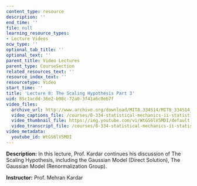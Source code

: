 ```yaml
---
content_type: resource
description: ''
end_time: ''
file: null
learning_resource_types:
- Lecture Videos
ocw_type: ''
optional_tab_title: ''
optional_text: ''
parent_title: Video Lectures
parent_type: CourseSection
related_resources_text: ''
resource_index_text: ''
resourcetype: Video
start_time: ''
title: 'Lecture 8: The Scaling Hypothesis Part 3'
uid: 85c1acdd-36e2-b98c-72a0-3f41a6c0eb7f
video_files:
  archive_url: http://www.archive.org/download/MIT8.334S14/MIT8_334S14_lec08_300k.mp4
  video_captions_file: /courses/8-334-statistical-mechanics-ii-statistical-physics-of-fields-spring-2014/d56e4b8c2b0c512b9a1475aec8867f67_WtGS6lV5MDI.vtt
  video_thumbnail_file: https://img.youtube.com/vi/WtGS6lV5MDI/default.jpg
  video_transcript_file: /courses/8-334-statistical-mechanics-ii-statistical-physics-of-fields-spring-2014/a6ee9238b2e8ef42d78161d80e3a66f6_WtGS6lV5MDI.pdf
video_metadata:
  youtube_id: WtGS6lV5MDI
---
```


**Description:** In this lecture, Prof. Kardar continues his discussion of The Scaling Hypothesis, including the Gaussian Model (Direct Solution), The Gaussian Model (Renormalization Group).

**Instructor:** Prof. Mehran Kardar



